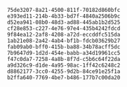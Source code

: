 
                75de3207-8a21-4500-811f-70182d860bfc
                e393ed11-214b-4b33-bd7f-4840a2506b9c
                d52ea941-08b0-48d3-ad88-445ab1b2d525
                cf28e853-c227-4e76-97e4-435b4242fdcd
                9f84ea12-2af8-4208-a72d-eccddfc515da
                1ab21e08-2a42-4ab4-bf1b-fdcb03629b27
                fab09ab0-bff0-415b-ba88-34b78acff5dc
                7b9647d9-1d2d-454e-babb-a34d19961cc5
                f47c0da7-7258-4a8b-8f7d-c5b6c64f22da
                a9d326c9-d1de-4a95-98ac-1ff42c6248c2
                d8862177-3cc0-4255-9d2b-84ce91e25f1a
                b2ffa640-7769-4be7-b486-177b7c00da20
                